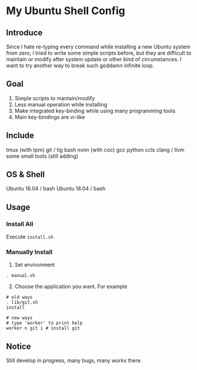 # My Ubuntu Shell Config

## Introduce

  Since I hate re-typing every command while installing a new Ubuntu system
from zero, I tried to write some simple scripts before, but they are difficult
to maintain or modify after system update or other kind of circumstances. I
want to try another way to break such goddamn infinite loop.

## Goal

1. Simple scripts to mantain/modify
2. Less manual operation while installing
3. Make integrated key-binding while using many programming tools
4. Main key-bindings are vi-like

## Include

tmux (with tpm)
git / tig
bash
nvim (with coc)
gcc
python
ccls
clang / llvm
some small tools
(still adding)

## OS & Shell

Ubuntu 16.04 / bash
Ubuntu 18.04 / bash

## Usage

### Install All

Execute `install.sh`

### Manually Install

1. Set environment

```bash=
. manual.sh
```

2. Choose the application you want. For example

```bash=
# old ways
. lib/git.sh
install

# new ways
# type 'worker' to print help
worker n git i # install git
```

## Notice

Still develop in progress, many bugs, many works there.
